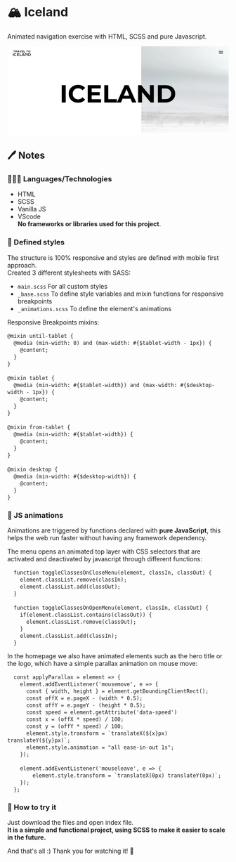 # 🏔️ Iceland
Animated navigation exercise with HTML, SCSS and pure Javascript.

![alt text](assets/readme-image.jpg)

## 🖊️ Notes
### 👩🏼‍💻 Languages/Technologies
- HTML
- SCSS
- Vanilla JS
- VScode <br>
**No frameworks or libraries used for this project**.


### 🎨 Defined styles
The structure is 100% responsive and styles are defined with mobile first approach.</br>
Created 3 different stylesheets with SASS:
- `main.scss` For all custom styles
- `_base.scss` To define style variables and mixin functions for responsive breakpoints
- `_animations.scss` To define the element's animations


Responsive Breakpoints mixins:
```
@mixin until-tablet {
  @media (min-width: 0) and (max-width: #{$tablet-width - 1px}) {
    @content;
  }
}

@mixin tablet {
  @media (min-width: #{$tablet-width}) and (max-width: #{$desktop-width - 1px}) {
    @content;
  }
}

@mixin from-tablet {
  @media (min-width: #{$tablet-width}) {
    @content;
  }
}

@mixin desktop {
  @media (min-width: #{$desktop-width}) {
    @content;
  }
}
```
### 💫 JS animations
Animations are triggered by functions declared with **pure JavaScript**, this helps the web run faster without having any framework dependency.

The menu opens an animated top layer with CSS selectors that are activated and deactivated by javascript through different functions:

```
  function toggleClassesOnCloseMenu(element, classIn, classOut) {
    element.classList.remove(classIn);
    element.classList.add(classOut);
  }

  function toggleClassesOnOpenMenu(element, classIn, classOut) {
    if(element.classList.contains(classOut)) {
      element.classList.remove(classOut);
    }
    element.classList.add(classIn);
  }
```

In the homepage we also have animated elements such as the hero title or the logo, which have a simple parallax animation on mouse move:
```
  const applyParallax = element => {
    element.addEventListener('mousemove', e => {
      const { width, height } = element.getBoundingClientRect();
      const offX = e.pageX - (width * 0.5);
      const offY = e.pageY - (height * 0.5);
      const speed = element.getAttribute('data-speed')
      const x = (offX * speed) / 100;
      const y = (offY * speed) / 100;
      element.style.transform = `translateX(${x}px) translateY(${y}px)`;
      element.style.animation = "all ease-in-out 1s";
    });

    element.addEventListener('mouseleave', e => {
        element.style.transform = `translateX(0px) translateY(0px)`;
    });
  };
```

### 🚀 How to try it

Just download the files and open index file.<br>
**It is a simple and functional project, using SCSS to make it easier to scale in the future.**

And that's all :) Thank you for watching it! 👋
